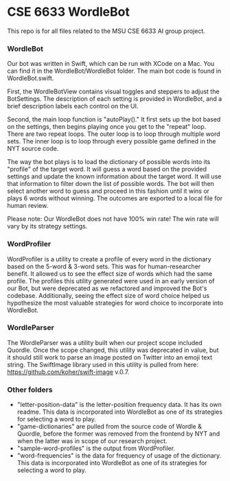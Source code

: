 # CSE 6633 WordleBot

This repo is for all files related to the MSU CSE 6633 AI group project. 

### WordleBot

Our bot was written in Swift, which can be run with XCode on a Mac. 
You can find it in the WordleBot/WordleBot folder. The main bot code is found in WordleBot.swift. 

First, the WordleBotView contains visual toggles and steppers to adjust the BotSettings. The description of each setting is provided in WordleBot, and a brief description labels each control on the UI.

Second, the main loop function is "autoPlay()." It first sets up the bot based on the settings, then begins playing once you get to the "repeat" loop. There are two repeat loops. The outer loop is to loop through multiple word sets. The inner loop is to loop through every possible game defined in the NYT source code. 

The way the bot plays is to load the dictionary of possible words into its "profile" of the target word. It will guess a word based on the provided settings and update the known information about the target word. It will use that information to filter down the list of possible words. The bot will then select another word to guess and proceed in this fashion until it wins or plays 6 words without winning. The outcomes are exported to a local file for human review.

Please note: Our WordleBot does not have 100% win rate! The win rate will vary by its strategy settings.

### WordProfiler

WordProfiler is a utility to create a profile of every word in the dictionary based on the 5-word & 3-word sets. This was for human-researcher benefit. It allowed us to see the effect size of words which had the same profile. The profiles this utility generated were used in an early version of our Bot, but were deprecated as we refactored and improved the Bot's codebase. Additionally, seeing the effect size of word choice helped us hypothesize the most valuable strategies for word choice to incorporate into WordleBot.

### WordleParser

The WordleParser was a utility built when our project scope included Quordle. Once the scope changed, this utility was deprecated in value, but it should still work to parse an image posted on Twitter into an emoji text string.
The SwiftImage library used in this utility is pulled from here: https://github.com/koher/swift-image v.0.7.

### Other folders

* "letter-position-data" is the letter-position frequency data. It has its own readme. This data is incorporated into WordleBot as one of its strategies for selecting a word to play.
* "game-dictionaries" are pulled from the source code of Wordle & Quordle, before the former was removed from the frontend by NYT and when the latter was in scope of our research project.
* "sample-word-profiles" is the output from WordProfiler. 
* "word-frequencies" is the data for frequency of usage of the dictionary. This data is incorporated into WordleBot as one of its strategies for selecting a word to play.

